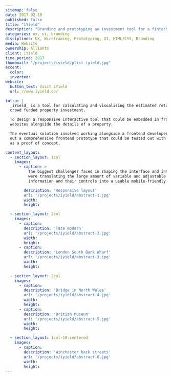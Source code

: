 ```yaml
---
sitemap: false
date: 2017-02-10
published: false
title: "iYield"
description: "Branding and prototyping an investment tool for a fintech company"
categories: ux, ui, branding
disciplines: UX, Wireframing, Prototyping, UI, HTML/CSS, Branding
media: Website
ownership: Alliants
client: iYield
time_period: 2017
thumbnail: "/projects/iyield/plist-iyield.jpg"
accent:
  color:
  inverted:
website:
  button_text: Visit iYield
  url: //www.iyield.co/

intro: |
  _iYield_ is a tool for calculating and visualising the estimated returns on
  crowd funded property investment.

  To design a responsive interactive tool that could be embedded in franchised
  websites alongside the details of a property.

  The eventual solution involved working alongside a frontend developer to build
  out a comprehensive frontend prototype that could be tested out with real data
  as a proof of concept.

content_layout:
  - section_layout: 1col
    images:
      - caption: >
          The biggest challenges faced in shaping the interface and interactions
          were translating the large amount of variable and adjustable
          information and their controls into a usable mobile-friendly interface.

        description: 'Responsive layout'
        url: '/projects/iyield/abstract-1.jpg'
        width:
        height:

  - section_layout: 2col
    images:
      - caption:
        description: 'Tate modern'
        url: '/projects/iyield/abstract-2.jpg'
        width:
        height:
      - caption:
        description: 'London South Bank Wharf'
        url: '/projects/iyield/abstract-3.jpg'
        width:
        height:

  - section_layout: 2col
    images:
      - caption:
        description: 'Bridge in North Wales'
        url: '/projects/iyield/abstract-4.jpg'
        width:
        height:
      - caption:
        description: 'British Museum'
        url: '/projects/iyield/abstract-5.jpg'
        width:
        height:

  - section_layout: 1col-10-centered
    images:
      - caption:
        description: 'Winchester back streets'
        url: '/projects/iyield/abstract-6.jpg'
        width:
        height:
---
```

